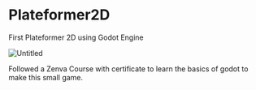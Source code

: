 # Plateformer2D

First Plateformer 2D using Godot Engine

![Untitled](https://github.com/KariHab/Plateformer2D/assets/121245611/7d20878f-62d3-4fc8-9ccf-bfb50a5967c9)

Followed a Zenva Course with certificate to learn the basics of godot to make this small game.
